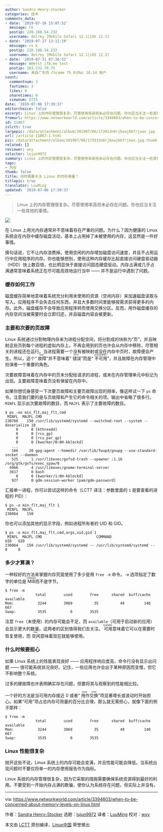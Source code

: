 ```yaml
---
author: Sandra Henry-stocker
categories: 技术
comments_data:
- date: '2019-07-16 15:07:52'
  message: Ch
  postip: 220.188.54.232
  username: delrey [Mobile Safari 12.1|iOS 12.3]
- date: '2019-07-17 13:11:19'
  message: rx k
  postip: 220.188.54.232
  username: delrey [Mobile Safari 12.1|iOS 12.3]
- date: '2019-07-31 07:10:52'
  message: W@etst ifb.me test
  postip: 183.232.70.75
  username: 来自广东的 Chrome 75.0|Mac 10.14 用户
count:
  commentnum: 3
  favtimes: 3
  likes: 0
  sharetimes: 0
  viewnum: 6715
date: '2019-07-06 17:39:37'
editorchoice: false
excerpt: Linux 上的内存管理很复杂。尽管使用率高但未必存在问题。你也应当关注一些其他的事情。
fromurl: https://www.networkworld.com/article/3394603/when-to-be-concerned-about-memory-levels-on-linux.html
id: 11067
islctt: true
largepic: /data/attachment/album/201907/06/173913n6rjbxwj6bfrjxwx.jpg
url: /article-11067-1.html
pic: /data/attachment/album/201907/06/173913n6rjbxwj6bfrjxwx.jpg.thumb.jpg
related: []
reviewer: wxy
selector: lujun9972
summary: Linux 上的内存管理很复杂。尽管使用率高但未必存在问题。你也应当关注一些其他的事情。
tags:
- 内存
thumb: false
title: 何时需要关注 Linux 的内存用量？
titlepic: true
translator: LuuMing
updated: '2019-07-06 17:39:37'
---
```



> 
> Linux 上的内存管理很复杂。尽管使用率高但未必存在问题。你也应当关注一些其他的事情。
> 
> 
> 


![](/data/attachment/album/201907/06/173913n6rjbxwj6bfrjxwx.jpg)


在 Linux 上用光内存通常并不意味着存在严重的问题。为什么？因为健康的 Linux 系统会在内存中缓存磁盘活动，基本上占用掉了未被使用的内存，这显然是一件好事情。


换句话说，它不让内存浪费掉。使用空闲的内存增加磁盘访问速度，并且不占用运行中应用程序的内存。你也能够想到，使用这种内存缓存比起直接访问硬盘驱动器（HDD）快上数百倍，也比明显快于直接访问固态硬盘驱动。内存占满或几乎占满通常意味着系统正在尽可能高效地运行当中 —— 并不是运行中遇到了问题。


### 缓存如何工作


磁盘缓存简单地意味着系统充分利用未使用的资源（空闲内存）来加速磁盘读取与写入。应用程序不会失去任何东西，并且大多数时间里能够按需求获得更多的内存。此外，磁盘缓存不会导致应用程序转而使用交换分区。反而，用作磁盘缓存的内存空间当被需要时会立即归还，并且磁盘内容会被更新。


### 主要和次要的页故障


Linux 系统通过分割物理内存来为进程分配空间，将分割成的块称为“页”，并且映射这些页到每个进程的虚拟内存上。不再会用到的页也许会从内存中移除，尽管相关的进程还在运行。当进程需要一个没有被映射或没在内存中页时，故障便会产生。所以，这个“<ruby> 故障 <rt>  fault </rt></ruby>”并不意味着“<ruby> 错误 <rt>  error </rt></ruby>”而是“<ruby> 不可用 <rt>  unavailables </rt></ruby>”，并且故障在内存管理中扮演者一个重要的角色。


次要故障意味着在内存中的页未分配给请求的进程，或未在内存管理单元中标记为出现。主要故障意味着页没有保留在内存中。


如果你想切身感受一下次要页故障和主要页故障出现的频率，像这样试一下 `ps` 命令。注意我们要的是与页故障和产生它的命令相关的项。输出中省略了很多行。`MINFL` 显示出次要故障的数目，而 `MAJFL` 表示了主要故障的数目。



```
$ ps -eo min_flt,maj_flt,cmd
 MINFL  MAJFL CMD
230760    150 /usr/lib/systemd/systemd --switched-root --system --deserialize 18
     0      0 [kthreadd]
     0      0 [rcu_gp]
     0      0 [rcu_par_gp]
     0      0 [kworker/0:0H-kblockd]
   ...
   166     20 gpg-agent --homedir /var/lib/fwupd/gnupg --use-standard-socket --daemon
   525      1 /usr/libexec/gvfsd-trash --spawner :1.16 /org/gtk/gvfs/exec_spaw/0
  4966      4 /usr/libexec/gnome-terminal-server
  3617      0 bash
     0      0 [kworker/1:0H-kblockd]
   927      0 gdm-session-worker [pam/gdm-password]
```

汇报单一进程，你可以尝试这样的命令（LCTT 译注：参数里面的 `1` 是要查看的进程的 PID）：



```
$ ps -o min_flt,maj_flt 1
 MINFL  MAJFL
230064    150
```

你也可以添加其他的显示字段，例如进程所有者的 UID 和 GID。



```
$ ps -o min_flt,maj_flt,cmd,args,uid,gid 1
 MINFL  MAJFL CMD                         COMMAND                       UID   GID
230064    150 /usr/lib/systemd/systemd -- /usr/lib/systemd/systemd --     0     0
```

### 多少才算满？


一种较好的方法来掌握内存究竟使用了多少是用 `free -m` 命令。`-m` 选项指定了数字的单位是 <ruby> MiB <rt>  mebibyte </rt></ruby> 而不是字节。



```
$ free -m
              total        used        free      shared  buff/cache   available
Mem:           3244        3069          35          49         140         667
Swap:          3535           0        3535
```

注意 `free`（未使用）的内存可能会不足，而 `available`（可用于启动新的应用）会显示更大的数量。这两者的区别值得我们去关注。<ruby> 可用 <rt>  available </rt></ruby>意味着它可以在需要时恢复使用，而<ruby> 空闲 <rt>  free </rt></ruby>意味着现在就能够使用。


### 什么时候要担心


如果 Linux 系统上的性能表现良好 —— 应用程序响应度高，命令行没有显示出问题 —— 很可能系统状况良好。记住，一些应用也许会出于某种原因而变慢，但它不影响整个系统。


过多的硬故障也许表明确实存在问题，但要将其与观察到的性能相比较。


一个好的方法是当可用内存接近 0 或者“<ruby> 用作交换 <rt>  swap used </rt></ruby>”项显著增长或波动时开始担心。如果“可用”项占总内存可用量的百分比合理，那么就无需担心，就像下面的例子那样：



```
$ free -m
              total        used        free      shared  buff/cache   available
Mem:           3244        3069          35          49         140         667
Swap:          3535           0        3535
```

### Linux 性能很复杂


抛开这些不说，Linux 系统上的内存可能会变满，并且性能可能会降低。当系统出现问题时不要仅将单一的内存使用报告作为指标。


Linux 系统的内存管理很复杂，因为它采取的措施需要确保系统资源得到最好的利用。不要受到一开始内存占满的欺骗，使你认为系统存在问题，但实际上并没有。




---


via: <https://www.networkworld.com/article/3394603/when-to-be-concerned-about-memory-levels-on-linux.html>


作者：[Sandra Henry-Stocker](https://www.networkworld.com/author/Sandra-Henry_Stocker/) 选题：[lujun9972](https://github.com/lujun9972) 译者：[LuuMing](https://github.com/LuuMing) 校对：[wxy](https://github.com/wxy)


本文由 [LCTT](https://github.com/LCTT/TranslateProject) 原创编译，[Linux中国](https://linux.cn/) 荣誉推出